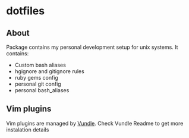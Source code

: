 dotfiles
========

About
-----

Package contains my personal development setup for unix systems.
It contains:

- Custom bash aliases
- hgignore and gitignore rules
- ruby gems config
- personal git config
- personal bash_aliases

Vim plugins
-----------

Vim plugins are managed by [Vundle](https://github.com/VundleVim/Vundle.vim).
Check Vundle Readme to get more instalation details

